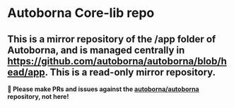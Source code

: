 # Autoborna Core-lib repo

## This is a mirror repository of the /app folder of Autoborna, and is managed centrally in https://github.com/autoborna/autoborna/blob/head/app.  This is a read-only mirror repository.

**📣 Please make PRs and issues against the [autoborna/autoborna](https://github.com/autoborna/autoborna) repository, not here!**
